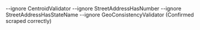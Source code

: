 --ignore CentroidValidator --ignore StreetAddressHasNumber --ignore StreetAddressHasStateName --ignore GeoConsistencyValidator (Confirmed scraped correctly)
